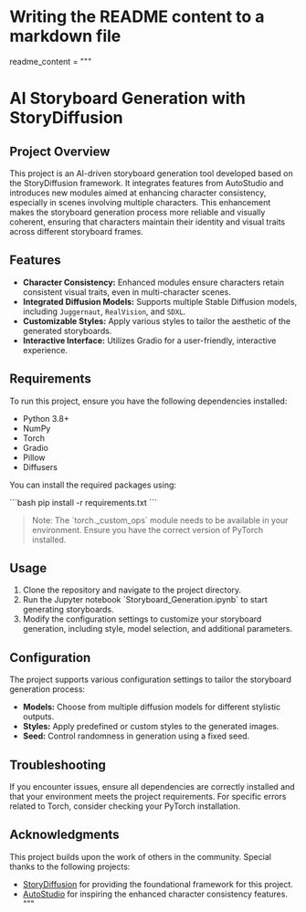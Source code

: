 # Writing the README content to a markdown file

readme_content = """
# AI Storyboard Generation with StoryDiffusion

## Project Overview

This project is an AI-driven storyboard generation tool developed based on the StoryDiffusion framework. It integrates features from AutoStudio and introduces new modules aimed at enhancing character consistency, especially in scenes involving multiple characters. This enhancement makes the storyboard generation process more reliable and visually coherent, ensuring that characters maintain their identity and visual traits across different storyboard frames.

## Features

- **Character Consistency:** Enhanced modules ensure characters retain consistent visual traits, even in multi-character scenes.
- **Integrated Diffusion Models:** Supports multiple Stable Diffusion models, including `Juggernaut`, `RealVision`, and `SDXL`.
- **Customizable Styles:** Apply various styles to tailor the aesthetic of the generated storyboards.
- **Interactive Interface:** Utilizes Gradio for a user-friendly, interactive experience.

## Requirements

To run this project, ensure you have the following dependencies installed:

- Python 3.8+
- NumPy
- Torch
- Gradio
- Pillow
- Diffusers

You can install the required packages using:

\`\`\`bash
pip install -r requirements.txt
\`\`\`

> Note: The \`torch._custom_ops\` module needs to be available in your environment. Ensure you have the correct version of PyTorch installed.

## Usage

1. Clone the repository and navigate to the project directory.
2. Run the Jupyter notebook \`Storyboard_Generation.ipynb\` to start generating storyboards.
3. Modify the configuration settings to customize your storyboard generation, including style, model selection, and additional parameters.

## Configuration

The project supports various configuration settings to tailor the storyboard generation process:

- **Models:** Choose from multiple diffusion models for different stylistic outputs.
- **Styles:** Apply predefined or custom styles to the generated images.
- **Seed:** Control randomness in generation using a fixed seed.

## Troubleshooting

If you encounter issues, ensure all dependencies are correctly installed and that your environment meets the project requirements. For specific errors related to Torch, consider checking your PyTorch installation.


## Acknowledgments

This project builds upon the work of others in the community. Special thanks to the following projects:

- [StoryDiffusion](https://github.com/HVision-NKU/StoryDiffusion) for providing the foundational framework for this project.
- [AutoStudio](https://github.com/donahowe/AutoStudio) for inspiring the enhanced character consistency features.
"""

